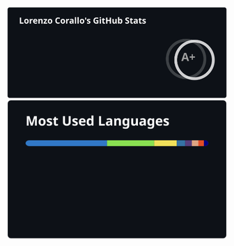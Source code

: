 <img src="https://raw.githubusercontent.com/lorenzocorallo/lorenzocorallo/main/general.svg" /> 
<img src="https://raw.githubusercontent.com/lorenzocorallo/lorenzocorallo/main/languages.svg"/>
